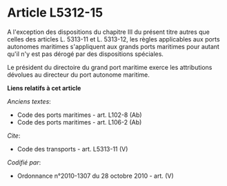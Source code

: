 # Article L5312-15

A l'exception des dispositions du chapitre III du présent titre autres que celles des articles L. 5313-11 et L. 5313-12, les
règles applicables aux ports autonomes maritimes s'appliquent aux grands ports maritimes pour autant qu'il n'y est pas dérogé
par des dispositions spéciales. 

Le président du directoire du grand port maritime exerce les attributions dévolues au directeur du port autonome maritime.

**Liens relatifs à cet article**

_Anciens textes_:

  - Code des ports maritimes - art. L102-8 (Ab)
  - Code des ports maritimes - art. L106-2 (Ab)

_Cite_:

  - Code des transports - art. L5313-11 (V)

_Codifié par_:

  - Ordonnance n°2010-1307 du 28 octobre 2010 - art. (V)
